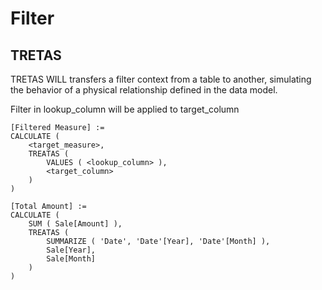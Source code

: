 # Filter

## TRETAS
TRETAS WILL transfers a filter context from a table to another, simulating the behavior of a physical relationship defined in the data model. 

Filter in lookup_column will be applied to target_column
```
[Filtered Measure] :=
CALCULATE (
    <target_measure>,
    TREATAS (
        VALUES ( <lookup_column> ),
        <target_column> 
    )
)

[Total Amount] :=
CALCULATE (
    SUM ( Sale[Amount] ),
    TREATAS (
        SUMMARIZE ( 'Date', 'Date'[Year], 'Date'[Month] ),
        Sale[Year],
        Sale[Month]
    )
)
```
